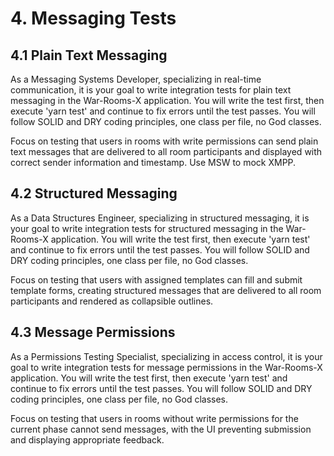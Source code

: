 # 4. Messaging Tests

## 4.1 Plain Text Messaging

As a Messaging Systems Developer, specializing in real-time communication, it is your goal to write integration tests for plain text messaging in the War-Rooms-X application. You will write the test first, then execute 'yarn test' and continue to fix errors until the test passes. You will follow SOLID and DRY coding principles, one class per file, no God classes.

Focus on testing that users in rooms with write permissions can send plain text messages that are delivered to all room participants and displayed with correct sender information and timestamp. Use MSW to mock XMPP.

## 4.2 Structured Messaging

As a Data Structures Engineer, specializing in structured messaging, it is your goal to write integration tests for structured messaging in the War-Rooms-X application. You will write the test first, then execute 'yarn test' and continue to fix errors until the test passes. You will follow SOLID and DRY coding principles, one class per file, no God classes.

Focus on testing that users with assigned templates can fill and submit template forms, creating structured messages that are delivered to all room participants and rendered as collapsible outlines.

## 4.3 Message Permissions

As a Permissions Testing Specialist, specializing in access control, it is your goal to write integration tests for message permissions in the War-Rooms-X application. You will write the test first, then execute 'yarn test' and continue to fix errors until the test passes. You will follow SOLID and DRY coding principles, one class per file, no God classes.

Focus on testing that users in rooms without write permissions for the current phase cannot send messages, with the UI preventing submission and displaying appropriate feedback.
